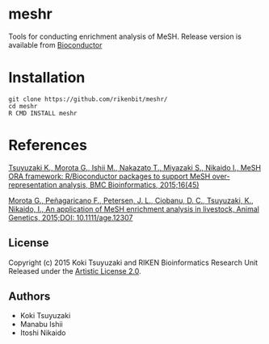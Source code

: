 # meshr

Tools for conducting enrichment analysis of MeSH.
Release version is available from [Bioconductor](http://www.bioconductor.org/packages/release/bioc/html/meshr.html)

Installation
======
~~~~
git clone https://github.com/rikenbit/meshr/
cd meshr
R CMD INSTALL meshr
~~~~

References
======
[Tsuyuzaki K., Morota G., Ishii M., Nakazato T., Miyazaki S., Nikaido I., MeSH ORA framework: R/Bioconductor packages to support MeSH over-representation analysis, BMC Bioinformatics, 2015;16(45)](http://www.biomedcentral.com/1471-2105/16/45/abstract)

[Morota G., Peñagaricano F., Petersen, J. L., Ciobanu, D. C.,  Tsuyuzaki, K., Nikaido, I., An application of MeSH enrichment analysis in livestock, Animal Genetics, 2015;DOI: 10.1111/age.12307](http://onlinelibrary.wiley.com/doi/10.1111/age.12307/abstract)

## License
Copyright (c) 2015 Koki Tsuyuzaki and RIKEN Bioinformatics Research Unit
Released under the [Artistic License 2.0](http://www.perlfoundation.org/artistic_license_2_0).

## Authors
- Koki Tsuyuzaki
- Manabu Ishii
- Itoshi Nikaido